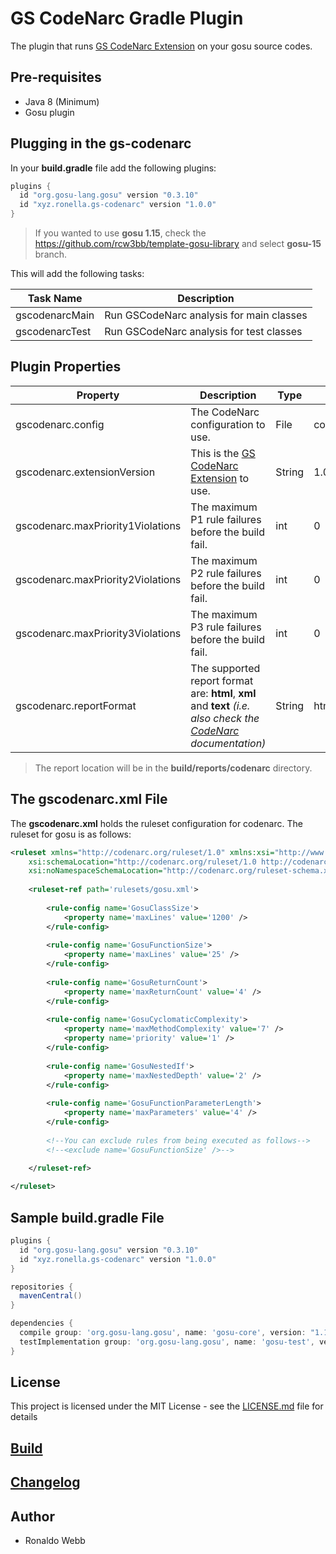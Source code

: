 # GS CodeNarc Gradle Plugin

The plugin that runs [GS CodeNarc Extension](https://github.com/rcw3bb/gs-codenarc-ext) on your gosu source codes.

## Pre-requisites

* Java 8 (Minimum)
* Gosu plugin

## Plugging in the gs-codenarc

In your **build.gradle** file add the following plugins:

```groovy
plugins {
  id "org.gosu-lang.gosu" version "0.3.10"
  id "xyz.ronella.gs-codenarc" version "1.0.0"
}
```

> If you wanted to use **gosu 1.15**, check the https://github.com/rcw3bb/template-gosu-library and select **gosu-15** branch.

This will add the following tasks:

| Task Name      | Description                              |
| -------------- | ---------------------------------------- |
| gscodenarcMain | Run GSCodeNarc analysis for main classes |
| gscodenarcTest | Run GSCodeNarc analysis for test classes |

## Plugin Properties

| Property                          | Description                                                  | Type   | Default                        |
| --------------------------------- | ------------------------------------------------------------ | ------ | ------------------------------ |
| gscodenarc.config                 | The CodeNarc configuration to use.                           | File   | config/codenarc/gscodenarc.xml |
| gscodenarc.extensionVersion       | This is the [GS CodeNarc Extension](https://github.com/rcw3bb/gs-codenarc-ext) to use. | String | 1.0.0                          |
| gscodenarc.maxPriority1Violations | The maximum P1 rule failures before the build fail.          | int    | 0                              |
| gscodenarc.maxPriority2Violations | The maximum P2 rule failures before the build fail.          | int    | 0                              |
| gscodenarc.maxPriority3Violations | The maximum P3 rule failures before the build fail.          | int    | 0                              |
| gscodenarc.reportFormat           | The supported report format are: **html**, **xml** and **text** *(i.e. also check the [CodeNarc](https://codenarc.github.io/CodeNarc/) documentation)* | String | html                           |
> The report location will be in the **build/reports/codenarc** directory.

## The gscodenarc.xml File

The **gscodenarc.xml** holds the ruleset configuration for codenarc. The ruleset for gosu is as follows:

```xml
<ruleset xmlns="http://codenarc.org/ruleset/1.0" xmlns:xsi="http://www.w3.org/2001/XMLSchema-instance"
	xsi:schemaLocation="http://codenarc.org/ruleset/1.0 http://codenarc.org/ruleset-schema.xsd"
	xsi:noNamespaceSchemaLocation="http://codenarc.org/ruleset-schema.xsd">
	
	<ruleset-ref path='rulesets/gosu.xml'>
  
		<rule-config name='GosuClassSize'>
			<property name='maxLines' value='1200' />
		</rule-config>
		
		<rule-config name='GosuFunctionSize'>
			<property name='maxLines' value='25' />
		</rule-config>
		
		<rule-config name='GosuReturnCount'>
			<property name='maxReturnCount' value='4' />
		</rule-config>
		
		<rule-config name='GosuCyclomaticComplexity'>
			<property name='maxMethodComplexity' value='7' />
			<property name='priority' value='1' />
		</rule-config>
		
		<rule-config name='GosuNestedIf'>
			<property name='maxNestedDepth' value='2' />
		</rule-config>
		
		<rule-config name='GosuFunctionParameterLength'>
			<property name='maxParameters' value='4' />
		</rule-config>
		
		<!--You can exclude rules from being executed as follows-->
		<!--<exclude name='GosuFunctionSize' />-->
	
	</ruleset-ref>

</ruleset>
```

## Sample build.gradle File

```groovy
plugins {
  id "org.gosu-lang.gosu" version "0.3.10"
  id "xyz.ronella.gs-codenarc" version "1.0.0"
}

repositories {
  mavenCentral()
}

dependencies {
  compile group: 'org.gosu-lang.gosu', name: 'gosu-core', version: "1.14.9"
  testImplementation group: 'org.gosu-lang.gosu', name: 'gosu-test', version: "1.14.9"
}
```

## License

This project is licensed under the MIT License - see the [LICENSE.md](LICENSE.md) file for details

## [Build](BUILD.md)

## [Changelog](CHANGELOG.md)

## Author

* Ronaldo Webb
